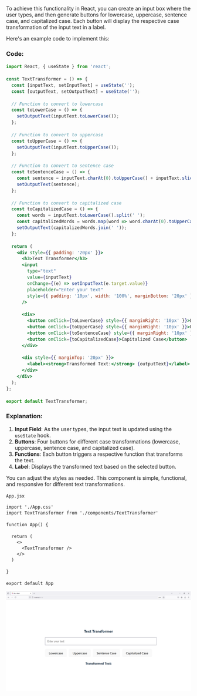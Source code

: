 To achieve this functionality in React, you can create an input box where the user types, and then generate buttons for lowercase, uppercase, sentence case, and capitalized case. Each button will display the respective case transformation of the input text in a label.

Here's an example code to implement this:

### Code:

```jsx
import React, { useState } from 'react';

const TextTransformer = () => {
  const [inputText, setInputText] = useState('');
  const [outputText, setOutputText] = useState('');

  // Function to convert to lowercase
  const toLowerCase = () => {
    setOutputText(inputText.toLowerCase());
  };

  // Function to convert to uppercase
  const toUpperCase = () => {
    setOutputText(inputText.toUpperCase());
  };

  // Function to convert to sentence case
  const toSentenceCase = () => {
    const sentence = inputText.charAt(0).toUpperCase() + inputText.slice(1).toLowerCase();
    setOutputText(sentence);
  };

  // Function to convert to capitalized case
  const toCapitalizedCase = () => {
    const words = inputText.toLowerCase().split(' ');
    const capitalizedWords = words.map(word => word.charAt(0).toUpperCase() + word.slice(1));
    setOutputText(capitalizedWords.join(' '));
  };

  return (
    <div style={{ padding: '20px' }}>
      <h3>Text Transformer</h3>
      <input
        type="text"
        value={inputText}
        onChange={(e) => setInputText(e.target.value)}
        placeholder="Enter your text"
        style={{ padding: '10px', width: '100%', marginBottom: '20px' }}
      />

      <div>
        <button onClick={toLowerCase} style={{ marginRight: '10px' }}>Lowercase</button>
        <button onClick={toUpperCase} style={{ marginRight: '10px' }}>Uppercase</button>
        <button onClick={toSentenceCase} style={{ marginRight: '10px' }}>Sentence Case</button>
        <button onClick={toCapitalizedCase}>Capitalized Case</button>
      </div>

      <div style={{ marginTop: '20px' }}>
        <label><strong>Transformed Text:</strong> {outputText}</label>
      </div>
    </div>
  );
};

export default TextTransformer;
```

### Explanation:
1. **Input Field**: As the user types, the input text is updated using the `useState` hook.
2. **Buttons**: Four buttons for different case transformations (lowercase, uppercase, sentence case, and capitalized case).
3. **Functions**: Each button triggers a respective function that transforms the text.
4. **Label**: Displays the transformed text based on the selected button.

You can adjust the styles as needed. This component is simple, functional, and responsive for different text transformations.

`App.jsx`

```
import './App.css'
import TextTransformer from './components/TextTransformer'

function App() {  

  return (
    <>
      <TextTransformer />
    </>
  )

}

export default App
```

![Image](3.PNG)